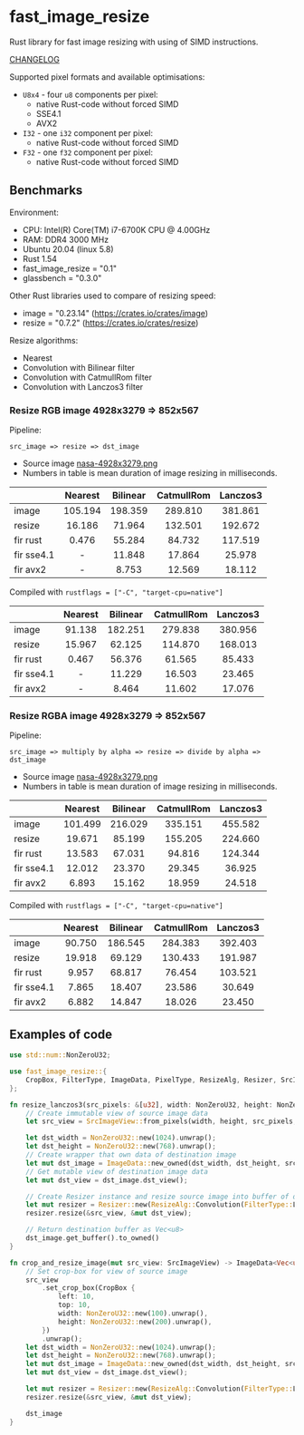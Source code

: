 # fast_image_resize

Rust library for fast image resizing with using of SIMD instructions.

[CHANGELOG](https://github.com/Cykooz/fast_image_resize/blob/master/CHANGELOG.md)

Supported pixel formats and available optimisations:
- `U8x4` - four `u8` components per pixel:
  - native Rust-code without forced SIMD
  - SSE4.1
  - AVX2
- `I32` - one `i32` component per pixel:
  - native Rust-code without forced SIMD
- `F32` - one `f32` component per pixel:
  - native Rust-code without forced SIMD

## Benchmarks

Environment:
- CPU: Intel(R) Core(TM) i7-6700K CPU @ 4.00GHz
- RAM: DDR4 3000 MHz 
- Ubuntu 20.04 (linux 5.8)
- Rust 1.54
- fast_image_resize = "0.1"
- glassbench = "0.3.0"

Other Rust libraries used to compare of resizing speed: 
- image = "0.23.14" (https://crates.io/crates/image)
- resize = "0.7.2" (https://crates.io/crates/resize)

Resize algorithms:
- Nearest
- Convolution with Bilinear filter
- Convolution with CatmullRom filter
- Convolution with Lanczos3 filter

### Resize RGB image 4928x3279 => 852x567

Pipeline: 

`src_image => resize => dst_image`

- Source image [nasa-4928x3279.png](https://github.com/Cykooz/fast_image_resize/blob/main/data/nasa-4928x3279.png)
- Numbers in table is mean duration of image resizing in milliseconds.

|            | Nearest | Bilinear | CatmullRom | Lanczos3 |
|------------|:-------:|:--------:|:----------:|:--------:|
| image      | 105.194 | 198.359  |  289.810   | 381.861  |
| resize     | 16.186  |  71.964  |  132.501   | 192.672  |
| fir rust   |  0.476  |  55.284  |   84.732   | 117.519  |
| fir sse4.1 |    -    |  11.848  |   17.864   |  25.978  |
| fir avx2   |    -    |  8.753   |   12.569   |  18.112  |

Compiled with `rustflags = ["-C", "target-cpu=native"]`

|            | Nearest | Bilinear | CatmullRom | Lanczos3 |
|------------|:-------:|:--------:|:----------:|:--------:|
| image      | 91.138  | 182.251  |  279.838   | 380.956  |
| resize     | 15.967  |  62.125  |  114.870   | 168.013  |
| fir rust   |  0.467  |  56.376  |   61.565   |  85.433  |
| fir sse4.1 |    -    |  11.229  |   16.503   |  23.465  |
| fir avx2   |    -    |  8.464   |   11.602   |  17.076  |

### Resize RGBA image 4928x3279 => 852x567

Pipeline: 

`src_image => multiply by alpha => resize => divide by alpha => dst_image`

- Source image [nasa-4928x3279.png](https://github.com/Cykooz/fast_image_resize/blob/main/data/nasa-4928x3279.png)
- Numbers in table is mean duration of image resizing in milliseconds.

|            | Nearest | Bilinear | CatmullRom | Lanczos3 |
|------------|:-------:|:--------:|:----------:|:--------:|
| image      | 101.499 | 216.029  |  335.151   | 455.582  |
| resize     | 19.671  |  85.199  |  155.205   | 224.660  |
| fir rust   | 13.583  |  67.031  |   94.816   | 124.344  |
| fir sse4.1 | 12.012  |  23.370  |   29.345   |  36.925  |
| fir avx2   |  6.893  |  15.162  |   18.959   |  24.518  |

Compiled with `rustflags = ["-C", "target-cpu=native"]`

|            | Nearest | Bilinear | CatmullRom | Lanczos3 |
|------------|:-------:|:--------:|:----------:|:--------:|
| image      | 90.750  | 186.545  |  284.383   | 392.403  |
| resize     | 19.918  |  69.129  |  130.433   | 191.987  |
| fir rust   |  9.957  |  68.817  |   76.454   | 103.521  |
| fir sse4.1 |  7.865  |  18.407  |   23.586   |  30.649  |
| fir avx2   |  6.882  |  14.847  |   18.026   |  23.450  |

## Examples of code

```rust
use std::num::NonZeroU32;

use fast_image_resize::{
    CropBox, FilterType, ImageData, PixelType, ResizeAlg, Resizer, SrcImageView,
};

fn resize_lanczos3(src_pixels: &[u32], width: NonZeroU32, height: NonZeroU32) -> Vec<u8> {
    // Create immutable view of source image data
    let src_view = SrcImageView::from_pixels(width, height, src_pixels, PixelType::U8x4).unwrap();

    let dst_width = NonZeroU32::new(1024).unwrap();
    let dst_height = NonZeroU32::new(768).unwrap();
    // Create wrapper that own data of destination image
    let mut dst_image = ImageData::new_owned(dst_width, dst_height, src_view.pixel_type());
    // Get mutable view of destination image data
    let mut dst_view = dst_image.dst_view();

    // Create Resizer instance and resize source image into buffer of destination image
    let mut resizer = Resizer::new(ResizeAlg::Convolution(FilterType::Lanczos3));
    resizer.resize(&src_view, &mut dst_view);

    // Return destination buffer as Vec<u8>
    dst_image.get_buffer().to_owned()
}

fn crop_and_resize_image(mut src_view: SrcImageView) -> ImageData<Vec<u32>> {
    // Set crop-box for view of source image
    src_view
        .set_crop_box(CropBox {
            left: 10,
            top: 10,
            width: NonZeroU32::new(100).unwrap(),
            height: NonZeroU32::new(200).unwrap(),
        })
        .unwrap();
    let dst_width = NonZeroU32::new(1024).unwrap();
    let dst_height = NonZeroU32::new(768).unwrap();
    let mut dst_image = ImageData::new_owned(dst_width, dst_height, src_view.pixel_type());
    let mut dst_view = dst_image.dst_view();

    let mut resizer = Resizer::new(ResizeAlg::Convolution(FilterType::Lanczos3));
    resizer.resize(&src_view, &mut dst_view);

    dst_image
}
```
